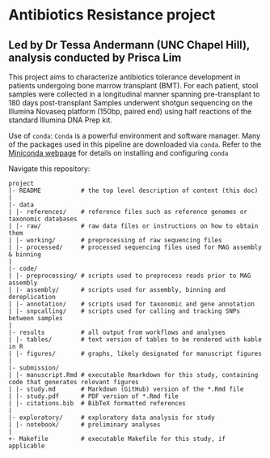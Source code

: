 # Antibiotics Resistance project
## Led by Dr Tessa Andermann (UNC Chapel Hill), analysis conducted by Prisca Lim

This project aims to characterize antibiotics tolerance development in patients undergoing bone marrow transplant (BMT). 
For each patient, stool samples were collected in a longitudinal manner spanning pre-transplant to 180 days post-transplant
Samples underwent shotgun sequencing on the Illumina Novaseq platform (150bp, paired end) using half reactions of the standard
Illumina DNA Prep kit. 

Use of `conda`: `Conda` is a powerful environment and software manager. Many of the packages used in this pipeline are downloaded via `conda`. Refer to the [Miniconda webpage](https://docs.anaconda.com/free/miniconda/) for details on installing and configuring `conda`

Navigate this repository:
```
project
|- README           # the top level description of content (this doc)
|
|- data            
| |- references/    # reference files such as reference genomes or taxonomic databases
| |- raw/           # raw data files or instructions on how to obtain them
| |- working/       # preprocessing of raw sequencing files
| |- processed/     # processed sequencing files used for MAG assembly & binning         
|
|- code/            
| |- preprocessing/ # scripts used to preprocess reads prior to MAG assembly
| |- assembly/      # scripts used for assembly, binning and dereplication
| |- annotation/    # scripts used for taxonomic and gene annotation
| |- snpcalling/    # scripts used for calling and tracking SNPs between samples
|
|- results          # all output from workflows and analyses
| |- tables/        # text version of tables to be rendered with kable in R
| |- figures/       # graphs, likely designated for manuscript figures
|
|- submission/
| |- manuscript.Rmd # executable Rmarkdown for this study, containing code that generates relevant figures
| |- study.md       # Markdown (GitHub) version of the *.Rmd file
| |- study.pdf      # PDF version of *.Rmd file
| |- citations.bib  # BibTeX formatted references
|
|- exploratory/     # exploratory data analysis for study
| |- notebook/      # preliminary analyses
|
+- Makefile         # executable Makefile for this study, if applicable
```  
